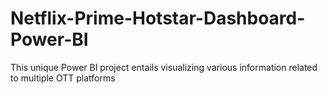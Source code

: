 # Netflix-Prime-Hotstar-Dashboard-Power-BI
This unique Power BI project entails visualizing various information related to multiple OTT platforms 
